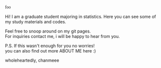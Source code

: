 <span style="font-family: 'Courier Prime';">foo</span>



Hi! I am a graduate student majoring in statistics.
Here you can see some of my study materials and codes.  

Feel free to snoop around on my git pages.  
For inquiries contact me, i will be happy to hear from you.  

P.S. If this wasn't enough for you no worries!  
you can also find out more ABOUT ME here :)  

wholeheartedly, chanmeee  




<!--
**chanmeee/chanmeee** is a ✨ _special_ ✨ repository because its `README.md` (this file) appears on your GitHub profile.

Here are some ideas to get you started:

- 🔭 I’m currently working on ...
- 🌱 I’m currently learning ...
- 👯 I’m looking to collaborate on ...
- 🤔 I’m looking for help with ...
- 💬 Ask me about ...
- 📫 How to reach me: ...
- 😄 Pronouns: ...
- ⚡ Fun fact: ...
-->
